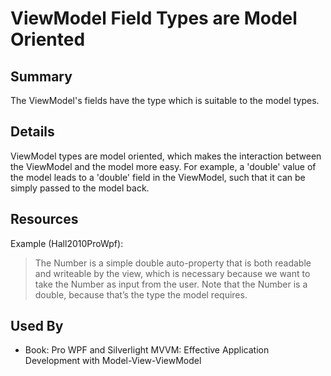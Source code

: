 # ViewModel Field Types are Model Oriented

## Summary
The ViewModel's fields have the type which is suitable to the model types.

## Details
ViewModel types are model oriented, which makes the interaction between the ViewModel and the model more easy.
For example, a 'double' value of the model leads to a 'double' field in the ViewModel, such that it can be simply passed to the model back.

## Resources
Example (Hall2010ProWpf):
> The Number is a simple double auto-property that is both readable and writeable by the view, which is necessary because we want to take the Number as input from the user. Note that the Number is a double, because that’s the type the model requires.

## Used By
* Book: Pro WPF and Silverlight MVVM: Effective Application Development with Model-View-ViewModel

